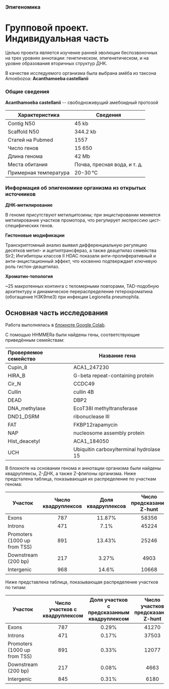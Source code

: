 ### Эпигеномика
# Групповой проект. Индивидуальная часть
Целью проекта является изучение ранней эволюции беспозвоночных на трех уровнях аннотации: 
генетическом, эпигенетическом, и на уровне образования вторичных структур ДНК.

В качестве исследуемого организма была выбрана амёба из таксона Amoebozoa: **Acanthamoeba castellanii**

### Общие сведения
**Acanthamoeba castellanii** -- cвободноживущий амебоидный протозой

|Характеристика |Сведения |
|---|---|
|Contig N50| 		45 kb|
|Scaffold N50|		344.2 kb|
|Статей на Pubmed| 1557|
|Число генов|  	15 650|
|Длина генома| 	42 Mb|
|Места обитания| Почва, пресная вода, и т. д.|
|Примерная температура| 20-30 °C|

### Информация об эпигеномике организма из открытых источников
**ДНК-метилирование**

В геноме присутствуют метилцитозины; при энцистировании меняется метилирование участков промотора, что регулирует экспрессию цист-специфических генов.

**Гистоновые модификации**

Транскриптомный анализ выявил дифференциальную регуляцию десятков метил- и ацетилтрансфераз, а также деацетилаз семейства Sir2; 
Ингибиторы классов II HDAC показали анти-пролиферативный и анти-энцистационный эффект, что косвенно подтверждает ключевую роль гистон-деацетилаз.

**Хроматин-топология**

~25 макротенных континга с теломерными повторами, TAD-подобную архитектуру и динамическое перераспределение гетерохроматина (обогащение H3K9me3) при инфекции Legionella pneumophila.

## Основная часть исследования
Работа выполнялась в [блокноте Google Colab](https://colab.research.google.com/drive/1hwmZG0eFcjLvMjCLIVsODaLCy5eTESzB?usp=sharing).

С помощью HHMMERa были найдены гены, соответствующие приведённым семействам:

|Проверяемое семейство|Название гена|
|:------|--|
|Cupin_8  | ACA1_247230  |
| HIRA_B | G-beta repeat-containing protein | 
| Cir_N  | CCDC49 |
| Cullin | cullin 4B |
| DEAD | DBP2 |
| DNA_methylase | EcoT38I methyltransferase |
| DND1_DSRM | ribonuclease III |
|FAT  | FKBP12rapamycin |
|NAP | nucleosome assembly protein|
| Hist_deacetyl | ACA1_184050|
|UCH  | Ubiquitin carboxylterminal hydrolase 15 |

В блокноте на основании генома и аннотации организма были найдены квадруплексы, Z-ДНК, а также Z-флипоны организма.
Ниже предсталена таблица, показывающая их распределение по участкам генома:

|Участок                      |Число квадруплексов|Доля квадруплексов|Число предсказаний Z-hunt|Доля предсказаний Z-hunt|Число предсказаний ZDNAbert|Доля предсказаний ZDNAbert|
|------|:--:|:--:|:--:|:--:|:--:|:--:|
|Exons                        | 787 | 11.87% | 58356 | 58.01% | 43510 | 45.47% |
|Introns                      | 471 | 7.1% | 45224 | 44.96% | 47715 | 49.87% |
|Promoters (1000 up from TSS) | 891 | 13.43% | 25246 | 25.1% | 26310 | 27.5% |
|Downstream (200 bp)          | 217 | 3.27% | 4903 | 4.87% | 4654 | 4.86% | 
|Intergenic                   | 968 | 14.6% | 10668 | 10.61% | 9258 | 9.68% |

Ниже представлена таблица, показывающая распределение участков по типам:

|Участок                      |Число участков с квадруплексом|Доля участков с предсказанным квадруплексом|Число участков предсказаний Z-hunt|Доля участков с предсказанным Z-hunt|Число участков предсказаний ZDNAbert|Доля участков с предсказанным ZDNAbert|
|------|:--:|:--:|:--:|:--:|:--:|:--:|
|Exons                        | 787 | 0.29% | 41270 | 15.23% | 43510 | 16.05% |
|Introns                      | 471 | 0.17% | 37503 | 13.84% | 47715 | 17.61% |
|Promoters (1000 up from TSS) | 891 | 0.33% | 12077 | 4.46% | 26310 | 9.71% |
|Downstream (200 bp)          | 217 | 0.08% | 4663 | 1.72% | 4654 | 1.72% | 
|Intergenic                   | 845 | 0.31% | 6180 | 2.28% | 10386 | 3.83% |
